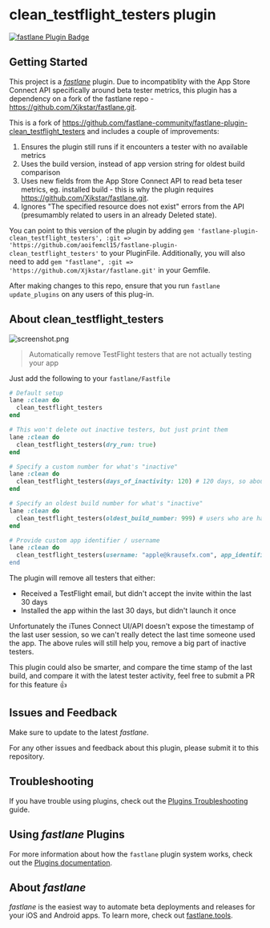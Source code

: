 # clean_testflight_testers plugin

[![fastlane Plugin Badge](https://rawcdn.githack.com/fastlane/fastlane/master/fastlane/assets/plugin-badge.svg)](https://rubygems.org/gems/fastlane-plugin-clean_testflight_testers)

## Getting Started

This project is a [_fastlane_](https://github.com/fastlane/fastlane) plugin. Due to incompatiblity with the App Store Connect API specifically around beta tester metrics, this plugin has a dependency on a fork of the fastlane repo - https://github.com/Xjkstar/fastlane.git. 

This is a fork of https://github.com/fastlane-community/fastlane-plugin-clean_testflight_testers and includes a couple of improvements: 
1. Ensures the plugin still runs if it encounters a tester with no available metrics
2. Uses the build version, instead of app version string for oldest build comparison
3. Uses new fields from the App Store Connect API to read beta teser metrics, eg. installed build - this is why the plugin requires https://github.com/Xjkstar/fastlane.git.
4. Ignores "The specified resource does not exist" errors from the API (presumambly related to users in an already Deleted state).

You can point to this version of the plugin by adding `gem 'fastlane-plugin-clean_testflight_testers', :git => 'https://github.com/aoifemcl15/fastlane-plugin-clean_testflight_testers'` to your PluginFile. 
Additionally, you will also need to add `gem "fastlane", :git => 'https://github.com/Xjkstar/fastlane.git'` in your Gemfile. 

After making changes to this repo, ensure that you run `fastlane update_plugins` on any users of this plug-in.

## About clean_testflight_testers

![screenshot.png](screenshot.png)

> Automatically remove TestFlight testers that are not actually testing your app

Just add the following to your `fastlane/Fastfile`

```ruby
# Default setup
lane :clean do
  clean_testflight_testers
end

# This won't delete out inactive testers, but just print them
lane :clean do
  clean_testflight_testers(dry_run: true)
end

# Specify a custom number for what's "inactive"
lane :clean do
  clean_testflight_testers(days_of_inactivity: 120) # 120 days, so about 4 months
end

# Specify an oldest build number for what's "inactive"
lane :clean do
  clean_testflight_testers(oldest_build_number: 999) # users who are have got a build prior to 999 should be removed
end

# Provide custom app identifier / username
lane :clean do
  clean_testflight_testers(username: "apple@krausefx.com", app_identifier: "best.lane"")
end
```

The plugin will remove all testers that either:

- Received a TestFlight email, but didn't accept the invite within the last 30 days
- Installed the app within the last 30 days, but didn't launch it once

Unfortunately the iTunes Connect UI/API doesn't expose the timestamp of the last user session, so we can't really detect the last time someone used the app. The above rules will still help you, remove a big part of inactive testers. 

This plugin could also be smarter, and compare the time stamp of the last build, and compare it with the latest tester activity, feel free to submit a PR for this feature 👍

## Issues and Feedback

Make sure to update to the latest _fastlane_.

For any other issues and feedback about this plugin, please submit it to this repository.

## Troubleshooting

If you have trouble using plugins, check out the [Plugins Troubleshooting](https://docs.fastlane.tools/plugins/plugins-troubleshooting/) guide.

## Using _fastlane_ Plugins

For more information about how the `fastlane` plugin system works, check out the [Plugins documentation](https://docs.fastlane.tools/plugins/create-plugin/).

## About _fastlane_

_fastlane_ is the easiest way to automate beta deployments and releases for your iOS and Android apps. To learn more, check out [fastlane.tools](https://fastlane.tools).
